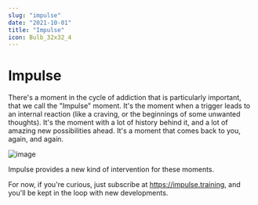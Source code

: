 ```yaml
---
slug: "impulse"
date: "2021-10-01"
title: "Impulse"
icon: Bulb_32x32_4
---
```


# Impulse

There's a moment in the cycle of addiction that is particularly important, that we call the "Impulse" moment. It's the moment when a trigger leads to an internal reaction (like a craving, or the beginnings of some unwanted thoughts). It's the moment with a lot of history behind it, and a lot of amazing new possibilities ahead. It's a moment that comes back to you, again, and again.

![image](/impulse.png)

Impulse provides a new kind of intervention for these moments.

For now, if you're curious, just subscribe at https://impulse.training, and you'll be kept in the loop with new developments.
